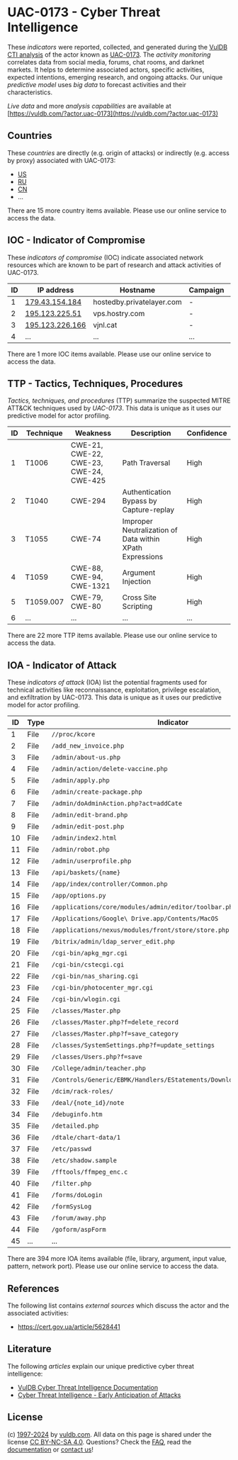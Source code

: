 # UAC-0173 - Cyber Threat Intelligence

These _indicators_ were reported, collected, and generated during the [VulDB CTI analysis](https://vuldb.com/?kb.cti) of the actor known as [UAC-0173](https://vuldb.com/?actor.uac-0173). The _activity monitoring_ correlates data from social media, forums, chat rooms, and darknet markets. It helps to determine associated actors, specific activities, expected intentions, emerging research, and ongoing attacks. Our unique _predictive model_ uses _big data_ to forecast activities and their characteristics.

_Live data_ and more _analysis capabilities_ are available at [https://vuldb.com/?actor.uac-0173](https://vuldb.com/?actor.uac-0173)

## Countries

These _countries_ are directly (e.g. origin of attacks) or indirectly (e.g. access by proxy) associated with UAC-0173:

* [US](https://vuldb.com/?country.us)
* [RU](https://vuldb.com/?country.ru)
* [CN](https://vuldb.com/?country.cn)
* ...

There are 15 more country items available. Please use our online service to access the data.

## IOC - Indicator of Compromise

These _indicators of compromise_ (IOC) indicate associated network resources which are known to be part of research and attack activities of UAC-0173.

ID | IP address | Hostname | Campaign | Confidence
-- | ---------- | -------- | -------- | ----------
1 | [179.43.154.184](https://vuldb.com/?ip.179.43.154.184) | hostedby.privatelayer.com | - | High
2 | [195.123.225.51](https://vuldb.com/?ip.195.123.225.51) | vps.hostry.com | - | High
3 | [195.123.226.166](https://vuldb.com/?ip.195.123.226.166) | vjnl.cat | - | High
4 | ... | ... | ... | ...

There are 1 more IOC items available. Please use our online service to access the data.

## TTP - Tactics, Techniques, Procedures

_Tactics, techniques, and procedures_ (TTP) summarize the suspected MITRE ATT&CK techniques used by _UAC-0173_. This data is unique as it uses our predictive model for actor profiling.

ID | Technique | Weakness | Description | Confidence
-- | --------- | -------- | ----------- | ----------
1 | T1006 | CWE-21, CWE-22, CWE-23, CWE-24, CWE-425 | Path Traversal | High
2 | T1040 | CWE-294 | Authentication Bypass by Capture-replay | High
3 | T1055 | CWE-74 | Improper Neutralization of Data within XPath Expressions | High
4 | T1059 | CWE-88, CWE-94, CWE-1321 | Argument Injection | High
5 | T1059.007 | CWE-79, CWE-80 | Cross Site Scripting | High
6 | ... | ... | ... | ...

There are 22 more TTP items available. Please use our online service to access the data.

## IOA - Indicator of Attack

These _indicators of attack_ (IOA) list the potential fragments used for technical activities like reconnaissance, exploitation, privilege escalation, and exfiltration by UAC-0173. This data is unique as it uses our predictive model for actor profiling.

ID | Type | Indicator | Confidence
-- | ---- | --------- | ----------
1 | File | `//proc/kcore` | Medium
2 | File | `/add_new_invoice.php` | High
3 | File | `/admin/about-us.php` | High
4 | File | `/admin/action/delete-vaccine.php` | High
5 | File | `/admin/apply.php` | High
6 | File | `/admin/create-package.php` | High
7 | File | `/admin/doAdminAction.php?act=addCate` | High
8 | File | `/admin/edit-brand.php` | High
9 | File | `/admin/edit-post.php` | High
10 | File | `/admin/index2.html` | High
11 | File | `/admin/robot.php` | High
12 | File | `/admin/userprofile.php` | High
13 | File | `/api/baskets/{name}` | High
14 | File | `/app/index/controller/Common.php` | High
15 | File | `/app/options.py` | High
16 | File | `/applications/core/modules/admin/editor/toolbar.php` | High
17 | File | `/Applications/Google\ Drive.app/Contents/MacOS` | High
18 | File | `/applications/nexus/modules/front/store/store.php` | High
19 | File | `/bitrix/admin/ldap_server_edit.php` | High
20 | File | `/cgi-bin/apkg_mgr.cgi` | High
21 | File | `/cgi-bin/cstecgi.cgi` | High
22 | File | `/cgi-bin/nas_sharing.cgi` | High
23 | File | `/cgi-bin/photocenter_mgr.cgi` | High
24 | File | `/cgi-bin/wlogin.cgi` | High
25 | File | `/classes/Master.php` | High
26 | File | `/classes/Master.php?f=delete_record` | High
27 | File | `/classes/Master.php?f=save_category` | High
28 | File | `/classes/SystemSettings.php?f=update_settings` | High
29 | File | `/classes/Users.php?f=save` | High
30 | File | `/College/admin/teacher.php` | High
31 | File | `/Controls/Generic/EBMK/Handlers/EStatements/DownloadEStatement.ashx` | High
32 | File | `/dcim/rack-roles/` | High
33 | File | `/deal/{note_id}/note` | High
34 | File | `/debuginfo.htm` | High
35 | File | `/detailed.php` | High
36 | File | `/dtale/chart-data/1` | High
37 | File | `/etc/passwd` | Medium
38 | File | `/etc/shadow.sample` | High
39 | File | `/fftools/ffmpeg_enc.c` | High
40 | File | `/filter.php` | Medium
41 | File | `/forms/doLogin` | High
42 | File | `/formSysLog` | Medium
43 | File | `/forum/away.php` | High
44 | File | `/goform/aspForm` | High
45 | ... | ... | ...

There are 394 more IOA items available (file, library, argument, input value, pattern, network port). Please use our online service to access the data.

## References

The following list contains _external sources_ which discuss the actor and the associated activities:

* https://cert.gov.ua/article/5628441

## Literature

The following _articles_ explain our unique predictive cyber threat intelligence:

* [VulDB Cyber Threat Intelligence Documentation](https://vuldb.com/?kb.cti)
* [Cyber Threat Intelligence - Early Anticipation of Attacks](https://www.scip.ch/en/?labs.20201022)

## License

(c) [1997-2024](https://vuldb.com/?kb.changelog) by [vuldb.com](https://vuldb.com/?kb.about). All data on this page is shared under the license [CC BY-NC-SA 4.0](https://creativecommons.org/licenses/by-nc-sa/4.0/). Questions? Check the [FAQ](https://vuldb.com/?kb.faq), read the [documentation](https://vuldb.com/?kb) or [contact us](https://vuldb.com/?contact)!
